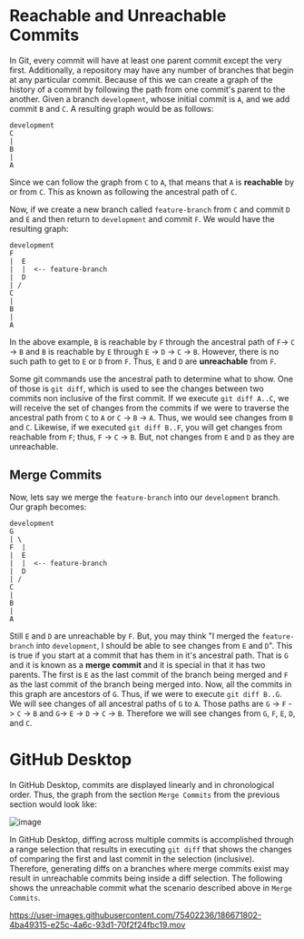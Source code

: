 # Reachable and Unreachable Commits

In Git, every commit will have at least one parent commit except the very first. Additionally, a repository may have any number of branches that begin at any particular commit. Because of this we can create a graph of the history of a commit by following the path from one commit's parent to the another. Given a branch `development`, whose initial commit is `A`, and we add commit `B` and `C`. A resulting graph would be as follows:

```
development
C
|
B
|
A
```

Since we can follow the graph from `C` to `A`, that means that `A` is **reachable** by or from `C`. This as known as following the ancestral path of `C`.

Now, if we create a new branch called `feature-branch` from `C` and commit `D` and `E` and then return to `development` and commit `F`. We would have the resulting graph:
```
development
F
|  E
|  |  <-- feature-branch
|  D
| /
C
|
B
|
A
```

In the above example, `B` is reachable by `F` through the ancestral path of `F`-> `C` -> `B`  and `B` is reachable by `E` through `E` -> `D` -> `C` -> `B`. However, there is no such path to get to `E` or `D` from `F`. Thus, `E` and `D` are **unreachable** from `F`.


Some git commands use the ancestral path to determine what to show. One of those is `git diff`, which is used to see the changes between two commits non inclusive of the first commit. If we execute `git diff A..C`, we will receive the set of changes from the commits if we were to traverse the ancestral path from `C` to `A` or `C` -> `B` -> `A`. Thus, we would see changes from `B` and `C`. Likewise, if we executed `git diff B..F`, you will get changes from reachable from `F`; thus, `F` -> `C` -> `B`. But, not changes from `E` and `D` as they are unreachable.

## Merge Commits
Now, lets say we merge the `feature-branch` into our `development` branch. Our graph becomes:
```
development
G
| \
F  |
|  E
|  |  <-- feature-branch
|  D
| /
C
|
B
|
A
```

Still `E` and `D` are unreachable by `F`. But, you may think "I merged the `feature-branch` into `development`, I should be able to see changes from `E` and `D`". This is true if you start at a commit that has them in it's ancestral path. That is `G` and it is known as a **merge commit** and it is special in that it has two parents. The first is `E` as the last commit of the branch being merged and `F` as the last commit of the branch being merged into. Now, all the commits in this graph are ancestors of `G`. Thus, if we were to execute `git diff B..G`. We will see changes of all ancestral paths of `G` to `A`. Those paths are `G` -> `F` -> `C` -> `B` and `G`-> `E` -> `D` -> `C` -> `B`. Therefore we will see changes from `G`, `F`, `E`, `D`, and `C`.

# GitHub Desktop
In GitHub Desktop, commits are displayed linearly and in chronological order. Thus, the graph from the section `Merge Commits` from the previous section would look like:

![image](https://user-images.githubusercontent.com/75402236/186673232-8100fe29-4351-4a20-a96a-6043dd8d351d.png)

In GitHub Desktop, diffing across multiple commits is accomplished through a range selection that results in executing `git diff` that shows the changes of comparing the first and last commit in the selection (inclusive). Therefore, generating diffs on a branches where merge commits exist may result in unreachable commits being inside a diff selection. The following shows the unreachable commit what the scenario described above in `Merge Commits`.

https://user-images.githubusercontent.com/75402236/186671802-4ba49315-e25c-4a6c-93d1-70f2f24fbc19.mov






